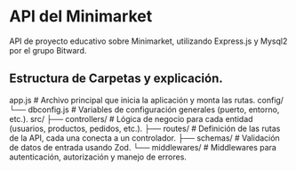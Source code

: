 # API del Minimarket

API de proyecto educativo sobre Minimarket, utilizando Express.js y Mysql2 por el grupo Bitward.

## Estructura de Carpetas y explicación.

app.js                    # Archivo principal que inicia la aplicación y monta las rutas.
config/
 └── dbconfig.js          # Variables de configuración generales (puerto, entorno, etc.).
src/
 ├── controllers/         # Lógica de negocio para cada entidad (usuarios, productos, pedidos, etc.).
 ├── routes/              # Definición de las rutas de la API, cada una conecta a un controlador.
 ├── schemas/             # Validación de datos de entrada usando Zod.
 └── middlewares/         # Middlewares para autenticación, autorización y manejo de errores.